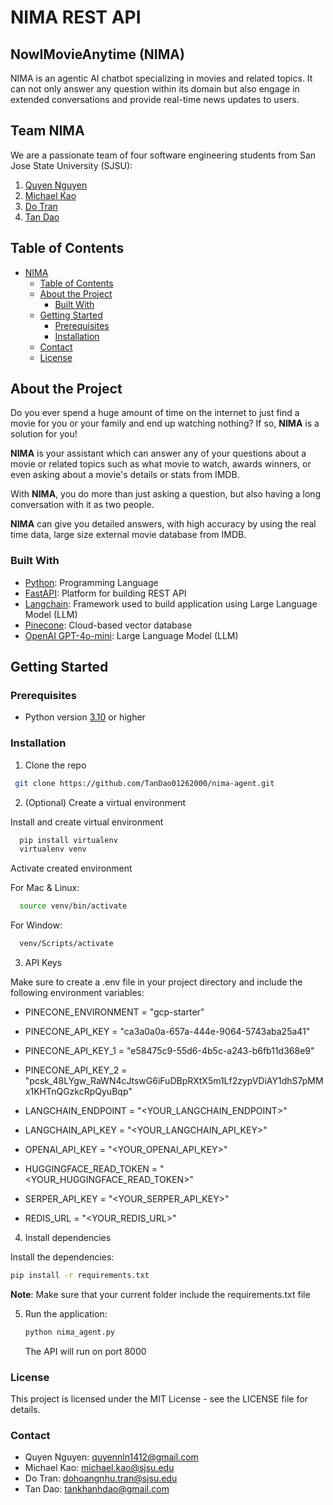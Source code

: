 # NIMA REST API  
## NowIMovieAnytime (NIMA)

NIMA is an agentic AI chatbot specializing in movies and related topics. It can not only answer any question within its domain but also engage in extended conversations and provide real-time news updates to users.

## Team NIMA

We are a passionate team of four software engineering students from San Jose State University (SJSU):

1. [Quyen Nguyen](https://github.com/Q1412)
2. [Michael Kao](https://github.com/mkao823) 
3. [Do Tran](https://github.com/nhutdh1103) 
4. [Tan Dao](https://github.com/TanDao01262000)

## Table of Contents

- [NIMA](#NowIMovieAnytime(NIMA))
  - [Table of Contents](#table-of-contents)
  - [About the Project](#about-the-project)
    - [Built With](#built-with)
  - [Getting Started](#getting-started)
    - [Prerequisites](#prerequisites)
    - [Installation](#installation)
  - [Contact](#contact)
  - [License](#license)
## About the Project

Do you ever spend a huge amount	 of time on the internet to just find a movie for you or your family and end up watching nothing? If so, **NIMA** is a solution for you!

**NIMA** is your assistant which can answer any of your questions about a movie or related topics such as what movie to watch, awards winners, or even asking about a movie's details or stats from IMDB.

With **NIMA**, you do more than just asking a question, but also having a long conversation with it as two people.

**NIMA** can give you detailed answers, with high accuracy by using the real time data, large size external movie database from IMDB.

### Built With
- [Python](https://www.python.org/): Programming Language
- [FastAPI](https://fastapi.tiangolo.com/): Platform for building REST API  
- [Langchain](https://www.langchain.com/): Framework used to build application using Large Language Model (LLM)
- [Pinecone](https://www.pinecone.io/): Cloud-based vector database
- [OpenAI GPT-4o-mini](https://openai.com/): Large Language Model (LLM) 



## Getting Started

### Prerequisites

- Python version [3.10](https://www.python.org/downloads/release/python-310/) or higher


### Installation

1. Clone the repo

  ```sh
   git clone https://github.com/TanDao01262000/nima-agent.git
  ```


2. (Optional) Create a virtual environment

Install and create virtual environment
  ```sh
    pip install virtualenv
    virtualenv venv
  ```

Activate created environment

For Mac & Linux: 
  ``` sh
    source venv/bin/activate 
  ```

For Window:
  ``` sh
    venv/Scripts/activate 
  ```

3. API Keys

Make sure to create a .env file in your project directory and include the following environment variables:

- PINECONE_ENVIRONMENT = "gcp-starter"
- PINECONE_API_KEY = "ca3a0a0a-657a-444e-9064-5743aba25a41"
- PINECONE_API_KEY_1 = "e58475c9-55d6-4b5c-a243-b6fb11d368e9"
- PINECONE_API_KEY_2 = "pcsk_48LYgw_RaWN4cJtswG6iFuDBpRXtX5m1Lf2zypVDiAY1dhS7pMMx1KHTnQGzkcRpQyuBqp"
  
- LANGCHAIN_ENDPOINT = "<YOUR_LANGCHAIN_ENDPOINT>"
- LANGCHAIN_API_KEY = "<YOUR_LANGCHAIN_API_KEY>"
- OPENAI_API_KEY = "<YOUR_OPENAI_API_KEY>"
- HUGGINGFACE_READ_TOKEN = "<YOUR_HUGGINGFACE_READ_TOKEN>"
- SERPER_API_KEY = "<YOUR_SERPER_API_KEY>"
- REDIS_URL = "<YOUR_REDIS_URL>"

4. Install dependencies

  
  Install the dependencies:
   ```sh
   pip install -r requirements.txt
   ```
   **Note**: Make sure that your current folder include the requirements.txt file

5. Run the application:
   ```sh
   python nima_agent.py
   ```

   The API will run on port 8000


### License

This project is licensed under the MIT License - see the LICENSE file for details.

### Contact

  - Quyen Nguyen: quyennln1412@gmail.com
  - Michael Kao: michael.kao@sjsu.edu
  - Do Tran: dohoangnhu.tran@sjsu.edu
  - Tan Dao: tankhanhdao@gmail.com


